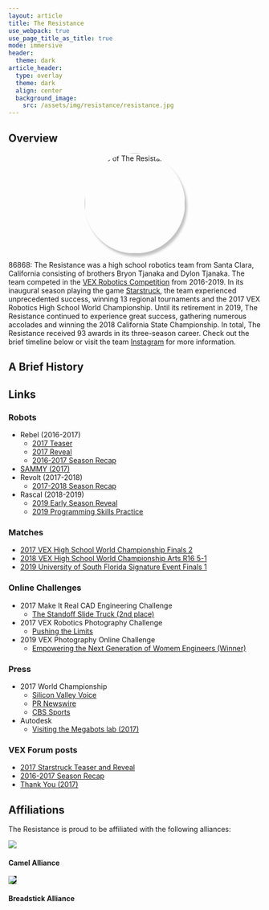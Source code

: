 ```yaml
---
layout: article
title: The Resistance
use_webpack: true
use_page_title_as_title: true
mode: immersive
header:
  theme: dark
article_header:
  type: overlay
  theme: dark
  align: center
  background_image:
    src: /assets/img/resistance/resistance.jpg
---
```


## Overview

<img
  style="display:block; margin:0px auto; border-radius:50%; width:200px; box-shadow:4px 6px 4px rgba(0, 0, 0, 0.23);"
  alt="Logo of The Resistance"
  src="/assets/img/resistance/logo.jpg"
/>

86868: The Resistance was a high school robotics team from Santa Clara,
California consisting of brothers Bryon Tjanaka and Dylon Tjanaka. The team
competed in the
[VEX Robotics Competition]("https://en.wikipedia.org/wiki/VEX_Robotics_Competition")
from 2016-2019. In its inaugural season playing the game
[Starstruck](https://youtu.be/0t2zstQ84Tw), the team experienced unprecedented
success, winning 13 regional tournaments and the 2017 VEX Robotics High School
World Championship. Until its retirement in 2019, The Resistance continued to
experience great success, gathering numerous accolades and winning the 2018
California State Championship. In total, The Resistance received 93 awards in
its three-season career. Check out the brief timeline below or visit the team
[Instagram](https://www.instagram.com/86868_the_resistance/) for more
information.

## A Brief History

<div class="react" id="resistance"></div>

## Links

### Robots

- Rebel (2016-2017)
  - [2017 Teaser](https://youtu.be/M55QvYIqk2w)
  - [2017 Reveal](https://youtu.be/WykDRSjNVOs)
  - [2016-2017 Season Recap](https://youtu.be/hUtrqf6Oids)
- [SAMMY (2017)](https://youtu.be/o0C9QKUtFYs)
- Revolt (2017-2018)
  - [2017-2018 Season Recap](https://youtu.be/eGpasQFLgAY)
- Rascal (2018-2019)
  - [2019 Early Season Reveal](https://youtu.be/MwTPCQwXQTk)
  - [2019 Programming Skills Practice](https://youtu.be/LtVP1sy85i0)

### Matches

- [2017 VEX High School World Championship Finals 2](https://youtu.be/ZcwFCBO9kpQ)
- [2018 VEX High School World Championship Arts R16 5-1](https://youtu.be/Q5qKFyzIs-I)
- [2019 University of South Florida Signature Event Finals 1](https://youtu.be/5a7XcuzMSSs)

### Online Challenges

- 2017 Make It Real CAD Engineering Challenge
  - [The Standoff Slide Truck (2nd place)](https://challenges.robotevents.com/challenge/58/entry/3478)
- 2017 VEX Robotics Photography Challenge
  - [Pushing the Limits](https://challenges.robotevents.com/challenge/59/entry/2925)
- 2019 VEX Photography Online Challenge
  - [Empowering the Next Generation of Womem Engineers (Winner)](https://challenges.robotevents.com/challenge/93/entry/6296)

### Press

- 2017 World Championship
  - [Silicon Valley Voice](https://www.svvoice.com/tjanaka-brothers-win-high-school-division-2017-vex-robotics-world-championship/)
  - [PR Newswire](https://www.prnewswire.com/news-releases/vex-robotics-world-championship-crowns-2017-winners-300446176.html)
  - [CBS Sports](https://youtu.be/9shA1fdX18w)
- Autodesk
  - [Visiting the  Megabots lab (2017)](https://youtu.be/D4t3Nqjl3wM)

### VEX Forum posts

- [2017 Starstruck Teaser and Reveal](https://www.vexforum.com/t/86868-the-resistance-vex-starstruck-reveal/40629)
- [2016-2017 Season Recap](https://www.vexforum.com/t/86868-the-resistance-2016-2017-season-recap-video/42302)
- [Thank You (2017)](https://www.vexforum.com/t/thank-you-from-bryon-tjanaka-86868-the-resistance/42172)

## Affiliations

The Resistance is proud to be affiliated with the following alliances:

<div class="grid-container">
  <div class="grid grid--p-3">
    <div class="cell cell--6"><div>
      <div class="card">
        <div class="card__image">
          <img class="image" src="/assets/img/resistance/camel.jpg"/>
        </div>
        <div class="card__content">
          <div class="card__header">
            <h4>Camel Alliance</h4>
          </div>
        </div>
      </div>
    </div></div>
    <div class="cell cell--6"><div>
      <div class="card">
        <div class="card__image">
          <img class="image" style="background-color:black" src="/assets/img/resistance/breadstick.png"/>
        </div>
        <div class="card__content">
          <div class="card__header">
            <h4>Breadstick Alliance</h4>
          </div>
        </div>
      </div>
    </div></div>
  </div>
</div>
